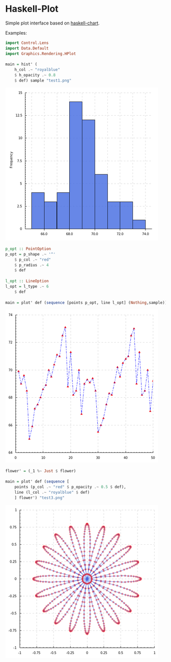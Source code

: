 Haskell-Plot
=================

Simple plot interface based on [haskell-chart](https://github.com/timbod7/haskell-chart).

Examples:

```haskell
import Control.Lens
import Data.Default
import Graphics.Rendering.HPlot

main = hist' (
    h_col .~ "royalblue"
    $ h_opacity .~ 0.8
    $ def) sample "test1.png"
```

![](examples/test1.png)

```haskell
p_opt :: PointOption
p_opt = p_shape .~ '^'
    $ p_col .~ "red"
    $ p_radius .~ 4
    $ def

l_opt :: LineOption
l_opt = l_type .~ 6
    $ def

main = plot' def (sequence [points p_opt, line l_opt] (Nothing,sample)) "test2.png"
```

![](examples/test2.png)

```haskell
flower' = (_1 %~ Just $ flower)

main = plot' def (sequence [
    points (p_col .~ "red" $ p_opacity .~ 0.5 $ def),
    line (l_col .~ "royalblue" $ def)
    ] flower') "test3.png"
```

![](examples/test3.png)
